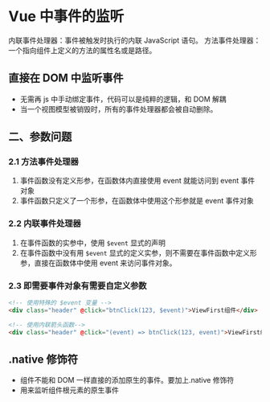 # Vue 中事件的监听

内联事件处理器：事件被触发时执行的内联 JavaScript 语句。
方法事件处理器：一个指向组件上定义的方法的属性名或是路径。

## 直接在 DOM 中监听事件

- 无需再 js 中手动绑定事件，代码可以是纯粹的逻辑，和 DOM 解耦
- 当一个视图模型被销毁时，所有的事件处理器都会被自动删除。

## 二、参数问题

### 2.1 方法事件处理器

1. 事件函数没有定义形参，在函数体内直接使用 event 就能访问到 event 事件对象
2. 事件函数只定义了一个形参，在函数体中使用这个形参就是 event 事件对象

### 2.2 内联事件处理器

1. 在事件函数的实参中，使用 `$event` 显式的声明
2. 在事件函数中没有用 `$event` 显式的定义实参，则不需要在事件函数中定义形参，直接在函数体中使用 event 来访问事件对象。

### 2.3 即需要事件对象有需要自定义参数

```html
<!-- 使用特殊的 $event 变量 -->
<div class="header" @click="btnClick(123, $event)">ViewFirst组件</div>

<!-- 使用内联箭头函数-->
<div class="header" @click="(event) => btnClick(123, event)">ViewFirst组件</div>
```

## .native 修饰符

- 组件不能和 DOM 一样直接的添加原生的事件。要加上.native 修饰符
- 用来监听组件根元素的原生事件
